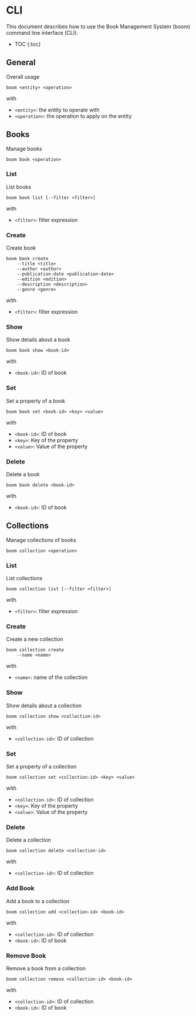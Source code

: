 # CLI

This document describes how to use the Book Management System (boom) command line interface (CLI).

* TOC
{:toc}


## General

Overall usage

    boom <entity> <operation>

with
- `<entity>`: the entity to operate with
- `<operation>`: the operation to apply on the entity


## Books

Manage books

    boom book <operation>


### List

List books

    boom book list [--filter <filter>]

with
- `<filter>`: filter expression

### Create

Create book

    boom book create
        --title <title>
        --author <author>
        --publication-date <publication-date>
        --edition <edition>
        --description <description>
        --genre <genre>

with
- `<filter>`: filter expression

### Show

Show details about a book

    boom book show <book-id>

with
- `<book-id>`: ID of book

### Set

Set a property of a book

    boom book set <book-id> <key> <value>

with
- `<book-id>`: ID of book
- `<key>`: Key of the property
- `<value>`: Value of the property

### Delete

Delete a book

    boom book delete <book-id>

with
- `<book-id>`: ID of book


## Collections

Manage collections of books

    boom collection <operation>


### List

List collections

    boom collection list [--filter <filter>]

with
- `<filter>`: filter expression

### Create

Create a new collection

    boom collection create
        --name <name>

with
- `<name>`: name of the collection

### Show

Show details about a collection

    boom collection show <collection-id>

with
- `<collection-id>`: ID of collection


### Set

Set a property of a collection

    boom collection set <collection-id> <key> <value>

with
- `<collection-id>`: ID of collection
- `<key>`: Key of the property
- `<value>`: Value of the property


### Delete

Delete a collection

    boom collection delete <collection-id>

with
- `<collection-id>`: ID of collection

### Add Book

Add a book to a collection

    boom collection add <collection-id> <book-id>

with
- `<collection-id>`: ID of collection
- `<book-id>`: ID of book


### Remove Book

Remove a book from a collection

    boom collection remove <collection-id> <book-id>

with
- `<collection-id>`: ID of collection
- `<book-id>`: ID of book
